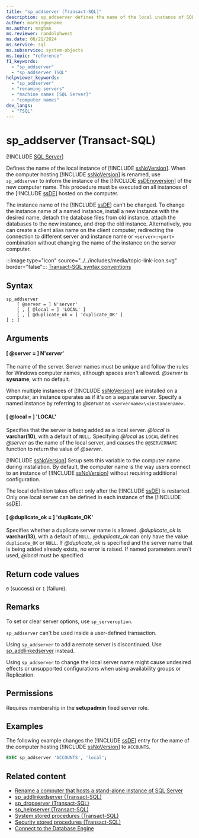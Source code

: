 ```yaml
---
title: "sp_addserver (Transact-SQL)"
description: sp_addserver defines the name of the local instance of SQL Server.
author: markingmyname
ms.author: maghan
ms.reviewer: randolphwest
ms.date: 08/21/2024
ms.service: sql
ms.subservice: system-objects
ms.topic: "reference"
f1_keywords:
  - "sp_addserver"
  - "sp_addserver_TSQL"
helpviewer_keywords:
  - "sp_addserver"
  - "renaming servers"
  - "machine names [SQL Server]"
  - "computer names"
dev_langs:
  - "TSQL"
---
```

# sp_addserver (Transact-SQL)

[!INCLUDE [SQL Server](../../includes/applies-to-version/sqlserver.md)]

Defines the name of the local instance of [!INCLUDE [ssNoVersion](../../includes/ssnoversion-md.md)]. When the computer hosting [!INCLUDE [ssNoVersion](../../includes/ssnoversion-md.md)] is renamed, use `sp_addserver` to inform the instance of the [!INCLUDE [ssDEnoversion](../../includes/ssdenoversion-md.md)] of the new computer name. This procedure must be executed on all instances of the [!INCLUDE [ssDE](../../includes/ssde-md.md)] hosted on the computer.

The instance name of the [!INCLUDE [ssDE](../../includes/ssde-md.md)] can't be changed. To change the instance name of a named instance, install a new instance with the desired name, detach the database files from old instance, attach the databases to the new instance, and drop the old instance. Alternatively, you can create a client alias name on the client computer, redirecting the connection to different server and instance name or `<server>:<port>` combination without changing the name of the instance on the server computer.

:::image type="icon" source="../../includes/media/topic-link-icon.svg" border="false"::: [Transact-SQL syntax conventions](../../t-sql/language-elements/transact-sql-syntax-conventions-transact-sql.md)

## Syntax

```syntaxsql
sp_addserver
    [ @server = ] N'server'
    [ , [ @local = ] 'LOCAL' ]
    [ , [ @duplicate_ok = ] 'duplicate_OK' ]
[ ; ]
```

## Arguments

#### [ @server = ] N'*server*'

The name of the server. Server names must be unique and follow the rules for Windows computer names, although spaces aren't allowed. *@server* is **sysname**, with no default.

When multiple instances of [!INCLUDE [ssNoVersion](../../includes/ssnoversion-md.md)] are installed on a computer, an instance operates as if it's on a separate server. Specify a named instance by referring to *@server* as `<servername>\<instancename>`.

#### [ @local = ] 'LOCAL'

Specifies that the server is being added as a local server. *@local* is **varchar(10)**, with a default of `NULL`. Specifying *@local* as `LOCAL` defines *@server* as the name of the local server, and causes the `@@SERVERNAME` function to return the value of *@server*.

[!INCLUDE [ssNoVersion](../../includes/ssnoversion-md.md)] Setup sets this variable to the computer name during installation. By default, the computer name is the way users connect to an instance of [!INCLUDE [ssNoVersion](../../includes/ssnoversion-md.md)] without requiring additional configuration.

The local definition takes effect only after the [!INCLUDE [ssDE](../../includes/ssde-md.md)] is restarted. Only one local server can be defined in each instance of the [!INCLUDE [ssDE](../../includes/ssde-md.md)].

#### [ @duplicate_ok = ] 'duplicate_OK'

Specifies whether a duplicate server name is allowed. *@duplicate_ok* is **varchar(13)**, with a default of `NULL`. *@duplicate_ok* can only have the value `duplicate_OK` or `NULL`. If *@duplicate_ok* is specified and the server name that is being added already exists, no error is raised. If named parameters aren't used, *@local* must be specified.

## Return code values

`0` (success) or `1` (failure).

## Remarks

To set or clear server options, use `sp_serveroption`.

`sp_addserver` can't be used inside a user-defined transaction.

Using `sp_addserver` to add a remote server is discontinued. Use [sp_addlinkedserver](sp-addlinkedserver-transact-sql.md) instead.

Using `sp_addserver` to change the local server name might cause undesired effects or unsupported configurations when using availability groups or Replication.

## Permissions

Requires membership in the **setupadmin** fixed server role.

## Examples

The following example changes the [!INCLUDE [ssDE](../../includes/ssde-md.md)] entry for the name of the computer hosting [!INCLUDE [ssNoVersion](../../includes/ssnoversion-md.md)] to `ACCOUNTS`.

```sql
EXEC sp_addserver 'ACCOUNTS', 'local';
```

## Related content

- [Rename a computer that hosts a stand-alone instance of SQL Server](../../database-engine/install-windows/rename-a-computer-that-hosts-a-stand-alone-instance-of-sql-server.md)
- [sp_addlinkedserver (Transact-SQL)](sp-addlinkedserver-transact-sql.md)
- [sp_dropserver (Transact-SQL)](sp-dropserver-transact-sql.md)
- [sp_helpserver (Transact-SQL)](sp-helpserver-transact-sql.md)
- [System stored procedures (Transact-SQL)](system-stored-procedures-transact-sql.md)
- [Security stored procedures (Transact-SQL)](security-stored-procedures-transact-sql.md)
- [Connect to the Database Engine](../../sql-server/connect-to-database-engine.md)
